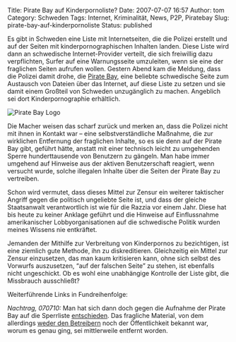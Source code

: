 Title: Pirate Bay auf Kinderpornoliste?
Date: 2007-07-07 16:57
Author: tom
Category: Schweden
Tags: Internet, Kriminalität, News, P2P, Piratebay
Slug: pirate-bay-auf-kinderpornoliste
Status: published

Es gibt in Schweden eine Liste mit Internetseiten, die die Polizei
erstellt und auf der Seiten mit kinderpornographischen Inhalten landen.
Diese Liste wird dann an schwedische Internet-Provider verteilt, die
sich freiwillig dazu verpflichten, Surfer auf eine Warnungsseite
umzuleiten, wenn sie eine der fraglichen Seiten aufrufen wollen. Gestern
Abend kam die Meldung, dass die Polizei damit drohe, die [Pirate
Bay](http://thepiratebay.org/), eine beliebte schwedische Seite zum
Austausch von Dateien über das Internet, auf diese Liste zu setzen und
sie damit einem Großteil von Schweden unzugänglich zu machen. Angeblich
sei dort Kinderpornographie erhältlich.

![Pirate Bay Logo](/pic/piratelogo.png)

Die Macher weisen das scharf zurück und merken an, dass die Polizei
nicht mit ihnen in Kontakt war – eine selbstverständliche Maßnahme, die
zur wirklichen Entfernung der fraglichen Inhalte, so es sie denn auf der
Pirate Bay gibt, geführt hätte, anstatt mit einer technisch leicht zu
umgehenden Sperre hunderttausende von Benutzern zu gängeln. Man habe
immer umgehend auf Hinweise aus der aktiven Benutzerschaft reagiert,
wenn versucht wurde, solche illegalen Inhalte über die Seiten der Pirate
Bay zu vertreiben.

Schon wird vermutet, dass dieses Mittel zur Zensur ein weiterer
taktischer Angriff gegen die politisch ungeliebte Seite ist, und dass
der gleiche Staatsanwalt verantwortlich ist wie für die Razzia vor einem
Jahr. Diese hat bis heute zu keiner Anklage geführt und die Hinweise auf
Einflussnahme amerikanischer Lobbyorganisationen auf die schwedische
Politik wurden meines Wissens nie entkräftet.

Jemanden der Mithilfe zur Verbreitung von Kinderpornos zu bezichtigen,
ist eine ziemlich gute Methode, ihn zu diskreditieren. Gleichzeitig ein
Mittel zur Zensur einzusetzen, das man kaum kritisieren kann, ohne sich
selbst des Vorwurfs auszusetzen, “auf der falschen Seite” zu stehen, ist
ebenfalls nicht ungeschickt. Ob es wohl eine unabhängige Kontrolle der
Liste gibt, die Missbrauch ausschließt?

Weiterführende Links in Fundreihenfolge:
[](http://www.sr.se/cgi-bin/ekot/artikel.asp?Artikel=1467775)
[](http://www.thelocal.se/7818/20070707/)
[](http://www.sr.se/cgi-bin/ekot/artikel.asp?Artikel=1468321)
[](http://thepiratebay.org/blog/76)
[](http://www.piratbyran.org/index.php?view=forum&a=thread&id=46786)
[](http://www.zeitspuk.de/archives/762-Piratenbucht-sabotiert.html)
[](http://blog.brokep.com/2007/07/06/swedish-police-will-censor-the-pirate-bay/)

*Nachtrag, 070710:* Man hat sich dann doch gegen die Aufnahme der Pirate
Bay auf die Sperrliste
[entschieden](http://www.sr.se/cgi-bin/ekot/artikel.asp?Artikel=1471285).
Das fragliche Material, von dem allerdings [weder den
Betreibern](http://thepiratebay.org/blog/78) noch der Öffentlichkeit
bekannt war, worum es genau ging, sei mittlerweile entfernt worden.

